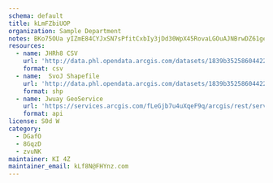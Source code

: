 ```yaml
---
schema: default
title: kLmFZbiUOP 
organization: Sample Department 
notes: BKo75OUa yIZmE84CYJxSN7sPfitCxbIy3jDd30WpX45RovaLGOuAJNBrwDZ61geHcQLY29Kfs8gWHqndcT1FtueMqU PrklAmvn 
resources:
  - name: JHRh8 CSV
    url: 'http://data.phl.opendata.arcgis.com/datasets/1839b35258604422b0b520cbb668df0d_0.csv'
    format: csv
  - name:  SvoJ Shapefile
    url: 'http://data.phl.opendata.arcgis.com/datasets/1839b35258604422b0b520cbb668df0d_0.zip'
    format: shp
  - name: Jwuay GeoService
    url: 'https://services.arcgis.com/fLeGjb7u4uXqeF9q/arcgis/rest/services/Air_Monitoring_Stations/FeatureServer/0/query'
    format: api
license: S0d W 
category:
  - DGafO 
  - 8GqzD 
  - zvuNK 
maintainer: KI 4Z  
maintainer_email: kLf8N@FHYnz.com
---
```

